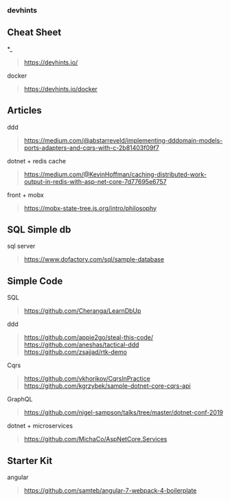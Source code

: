 ### devhints

## Cheat Sheet 
*_ 
> https://devhints.io/

docker
> https://devhints.io/docker

## Articles 
ddd 
> https://medium.com/@abstarreveld/implementing-dddomain-models-ports-adapters-and-cqrs-with-c-2b81403f09f7

dotnet + redis cache 
> https://medium.com/@KevinHoffman/caching-distributed-work-output-in-redis-with-asp-net-core-7d77695e6757

front + mobx 
> https://mobx-state-tree.js.org/intro/philosophy

## SQL Simple db 
sql server 
> https://www.dofactory.com/sql/sample-database

## Simple Code 
SQL 
> https://github.com/Cheranga/LearnDbUp

ddd 
> https://github.com/appie2go/steal-this-code/
> https://github.com/aneshas/tactical-ddd        
> https://github.com/zsajjad/rtk-demo
   
Cqrs
> https://github.com/vkhorikov/CqrsInPractice
> https://github.com/kgrzybek/sample-dotnet-core-cqrs-api        
   
GraphQL
> https://github.com/nigel-sampson/talks/tree/master/dotnet-conf-2019

dotnet + microservices
> https://github.com/MichaCo/AspNetCore.Services

## Starter Kit 
angular
> https://github.com/samteb/angular-7-webpack-4-boilerplate



